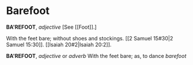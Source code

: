 # Barefoot

**BA'REFOOT**, _adjective_ \[See [[Foot]].\]

With the feet bare; without shoes and stockings. [[2 Samuel 15#30|2 Samuel 15:30]]. [[Isaiah 20#2|Isaiah 20:2]].

**BA'REFOOT**, _adjective_ or _adverb_ With the feet bare; as, to dance _barefoot_